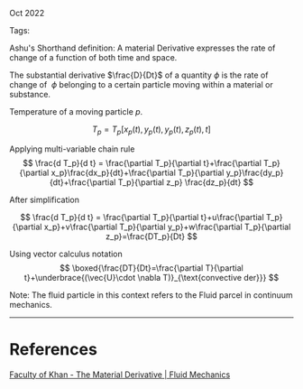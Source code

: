 Oct 2022
  

Tags: 

Ashu's Shorthand definition: A material Derivative expresses the rate of change of a function of both time and space. 

The substantial derivative $\frac{D}{Dt}$ of a quantity $\phi$ is the rate of change of  $\phi$ belonging to a certain particle moving within a material or substance.  

Temperature of a moving particle $p$.

$$
T_p = T_p [x_p(t), y_p(t), y_p(t), z_p(t), t]
$$


Applying multi-variable chain rule 
$$
\frac{d T_p}{d t} = \frac{\partial T_p}{\partial t}+\frac{\partial T_p}{\partial x_p}\frac{dx_p}{dt}+\frac{\partial T_p}{\partial y_p}\frac{dy_p}{dt}+\frac{\partial T_p}{\partial z_p} \frac{dz_p}{dt}
$$

After simplification

$$
\frac{d T_p}{d t} = \frac{\partial T_p}{\partial t}+u\frac{\partial T_p}{\partial x_p}+v\frac{\partial T_p}{\partial y_p}+w\frac{\partial T_p}{\partial z_p}=\frac{DT_p}{Dt}
$$

Using vector calculus notation 
$$
\boxed{\frac{DT}{Dt}=\frac{\partial T}{\partial t}+\underbrace{(\vec{U}\cdot \nabla T)}_{\text{convective der}}}
$$


Note: The fluid particle in this context refers to the Fluid parcel in continuum mechanics. 



---
# References
[Faculty of Khan - The Material Derivative | Fluid Mechanics](https://www.youtube.com/watch?v=xlxK0VuY9yY)